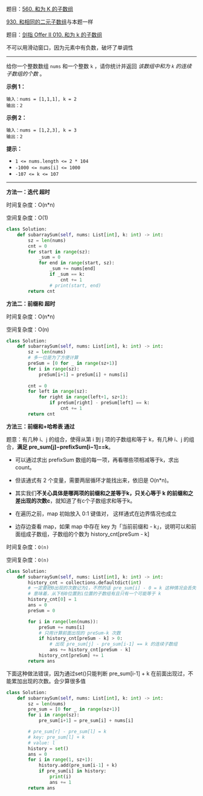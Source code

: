 题目：[560. 和为 K 的子数组](https://leetcode-cn.com/problems/subarray-sum-equals-k/)

[930. 和相同的二元子数组](https://leetcode-cn.com/problems/binary-subarrays-with-sum/)与本题一样

题目：[剑指 Offer II 010. 和为 k 的子数组](https://leetcode.cn/problems/QTMn0o/)

不可以用滑动窗口，因为元素中有负数，破坏了单调性

---

给你一个整数数组 `nums` 和一个整数 `k` ，请你统计并返回 *该数组中和为 `k` 的连续子数组的个数* 。

**示例 1：**

```
输入：nums = [1,1,1], k = 2
输出：2
```

**示例 2：**

```
输入：nums = [1,2,3], k = 3
输出：2
```

**提示：**

- `1 <= nums.length <= 2 * 104`
- `-1000 <= nums[i] <= 1000`
- `-107 <= k <= 107`

---

**方法一：迭代 超时**

时间复杂度：O(n*n)

空间复杂度：O(1)

```python
class Solution:
    def subarraySum(self, nums: List[int], k: int) -> int:
        sz = len(nums)
        cnt = 0
        for start in range(sz):
            _sum = 0
            for end in range(start, sz):
                _sum += nums[end]
                if _sum == k:
                    cnt += 1
                # print(start, end)
        return cnt
```

**方法二：前缀和 超时**

时间复杂度：O(n*n)

空间复杂度：O(n)

```python
class Solution:
    def subarraySum(self, nums: List[int], k: int) -> int:
        sz = len(nums)
        # 多一位是为了方便计算
        preSum = [0 for _ in range(sz+1)]
        for i in range(sz):
            preSum[i+1] = preSum[i] + nums[i]
        
        cnt = 0
        for left in range(sz):
            for right in range(left+1, sz+1):
                if preSum[right] - preSum[left] == k:
                    cnt += 1
        return cnt
```

**方法三：前缀和+哈希表 通过** 

题意：有几种 i、j 的组合，使得从第 i 到 j 项的子数组和等于 k，有几种 i、j 的组合，**满足 pre_sum[j]−prefixSum[i−1]==k**。

- 可以通过求出 prefixSum 数组的每一项，再看哪些项相减等于k，求出count。
- 但该通式有 2 个变量，需要两层循环才能找出来，依旧是 O(n*n)。

- 其实我们**不关心具体是哪两项的前缀和之差等于k，只关心等于 k 的前缀和之差出现的次数c**，就知道了有c个子数组求和等于k。
- 在遍历之前，map 初始放入 0:1 键值对， 这样通式在边界情况也成立
- 边存边查看 map，如果 map 中存在 key 为「当前前缀和 - k」，说明可以和前面组成子数组，子数组的个数为 history_cnt[preSum - k]

时间复杂度：`O(n)`

空间复杂度：`O(n)`

```python
class Solution:
    def subarraySum(self, nums: List[int], k: int) -> int:
        history_cnt = collections.defaultdict(int)
        # 一定要把0出现的次数记为1，不然的话 pre_sum[i] - 0 = k 这种情况会丢失
        # 意味着，从下标0位置到i位置的子数组有且只有一个可能等于 k 
        history_cnt[0] = 1
        ans = 0
        preSum = 0

        for i in range(len(nums)):
            preSum += nums[i]
            # 只用计算前面出现的 preSum-k 次数
            if history_cnt[preSum - k] > 0:
                # 出现 pre_sum[j] - pre_sum[i-1] == k 的连续子数组
                ans += history_cnt[preSum - k]
            history_cnt[preSum] += 1
        return ans
```

下面这种做法错误，因为通过set()只能判断 pre_sum[i-1] + k 在前面出现过，不能累加出现的次数。会少算很多值

```python
class Solution:
    def subarraySum(self, nums: List[int], k: int) -> int:
        sz = len(nums)
        pre_sum = [0 for _ in range(sz+1)]
        for i in range(sz):
            pre_sum[i+1] = pre_sum[i] + nums[i]

        # pre_sum[r] - pre_sum[l] = k
        # key: pre_sum[l] + k
        # value: l
        history = set()
        ans = 0
        for i in range(1, sz+1):
            history.add(pre_sum[i-1] + k)
            if pre_sum[i] in history:
                print(i)
                ans += 1
        return ans
```
